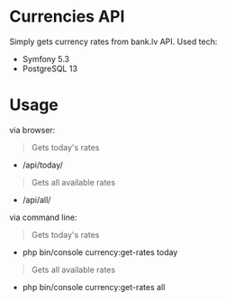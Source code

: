 # Currencies API
Simply gets currency rates from bank.lv API.
Used tech:
- Symfony 5.3
- PostgreSQL 13

# Usage
via browser:
>Gets today's rates
- /api/today/ 

>Gets all available rates
- /api/all/

via command line:
>Gets today's rates
- php bin/console currency:get-rates today

>Gets all available rates
- php bin/console currency:get-rates all